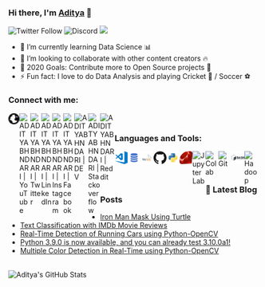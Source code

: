 ### Hi there, I'm [Aditya][website] 👋

![Twitter Follow](https://img.shields.io/twitter/follow/AdityaBhndari?style=social)
![Discord](https://img.shields.io/discord/704177091729686668?color=%237289DA&label=Join%20My%20Discord%20server&logo=Discord)
<a href="https://adityabhandarii.medium.com/"><img src="https://img.shields.io/badge/medium-%2312100E.svg?&style=for-the-badge&logo=medium&logoColor=white" height=25></a>


- 🌱 I’m currently learning Data Science 📊
- 👯 I’m looking to collaborate with other content creators 🔥
- 🥅 2020 Goals: Contribute more to Open Source projects 📜
- ⚡ Fun fact: I love to do Data Analysis and playing Cricket 🏏 / Soccer ⚽

### Connect with me:

[<img align="left" alt="Aditya Blogs" width="22px" src="https://raw.githubusercontent.com/iconic/open-iconic/master/svg/globe.svg" />][website]
[<img align="left" alt="ADITYABHNDARI | YouTube" width="22px" src="https://cdn.jsdelivr.net/npm/simple-icons@v3/icons/youtube.svg" />][youtube]
[<img align="left" alt="ADITYABHNDARI | Twitter" width="22px" src="https://cdn.jsdelivr.net/npm/simple-icons@v3/icons/twitter.svg" />][twitter]
[<img align="left" alt="ADITYABHNDARI | LinkedIn" width="22px" src="https://cdn.jsdelivr.net/npm/simple-icons@v3/icons/linkedin.svg" />][linkedin]
[<img align="left" alt="ADITYABHNDARI | Instagram" width="22px" src="https://cdn.jsdelivr.net/npm/simple-icons@v3/icons/instagram.svg" />][instagram]
[<img align="left" alt="ADITYABHNDARI | Facebook" width="22px" src="https://simpleicons.org/icons/facebook.svg" />][facebook]
[<img align="left" alt="ADITYABHNDARI | DEV" width="28px" src="https://simpleicons.org/icons/dev-dot-to.svg" />][dev]
[<img align="left" alt="ADITYABHNDARI | Stackoverflow" width="24px" src="https://simpleicons.org/icons/stackoverflow.svg" />][sof]
[<img align="left" alt="ADITYABHNDARI | Reddit" width="29px" src="https://simpleicons.org/icons/reddit.svg" />][red]

<br />

### Languages and Tools:

[<img align="left" alt="Visual Studio Code" width="26px" src="https://raw.githubusercontent.com/github/explore/80688e429a7d4ef2fca1e82350fe8e3517d3494d/topics/visual-studio-code/visual-studio-code.png" />][website]
[<img align="left" alt="SQL" width="26px" src="https://raw.githubusercontent.com/github/explore/80688e429a7d4ef2fca1e82350fe8e3517d3494d/topics/sql/sql.png" />][website]
[<img align="left" alt="MySQL" width="26px" src="https://raw.githubusercontent.com/github/explore/80688e429a7d4ef2fca1e82350fe8e3517d3494d/topics/mysql/mysql.png" />][website]
[<img align="left" alt="GitHub" width="26px" src="https://raw.githubusercontent.com/github/explore/78df643247d429f6cc873026c0622819ad797942/topics/github/github.png" />][website]
[<img align="left" alt="Python" width="26px" src="https://raw.githubusercontent.com/github/explore/80688e429a7d4ef2fca1e82350fe8e3517d3494d/topics/python/python.png" />][website]
[<img align="left" alt="Ruby" width="26px" src="https://raw.githubusercontent.com/github/explore/80688e429a7d4ef2fca1e82350fe8e3517d3494d/topics/ruby/ruby.png" />][website]
[<img align="left" alt="Jupyter Lab" width="26px" src="https://simpleicons.org/icons/jupyter.svg" />][website]
[<img align="left" alt="Colab" width="26px" src="https://colab.research.google.com/img/colab_favicon_256px.png" />][website]
[<img align="left" alt="Git" width="26px" src="https://simpleicons.org/icons/git.svg" />][website]
[<img align="left" alt="Bash" width="26px" src="https://raw.githubusercontent.com/github/explore/80688e429a7d4ef2fca1e82350fe8e3517d3494d/topics/bash/bash.png" />][website]
[<img align="left" alt="Hadoop" width="26px" src="https://hadoop.apache.org/elephant.png" />][website]

<br />

### 📕 Latest Blog Posts

<!-- BLOG-POST-LIST:START -->
- [Iron Man Mask Using Turtle](https://medium.com/@adityabhandarii/iron-man-mask-using-turtle-75e580cea502?source=rss-159c523863b2------2)
- [Text Classification with IMDb Movie Reviews](https://medium.com/analytics-vidhya/text-classification-with-imdb-movie-reviews-3ce35ddc1fbf?source=rss-159c523863b2------2)
- [Real-Time Detection of Running Cars using Python-OpenCV](https://medium.com/analytics-vidhya/real-time-detection-of-running-cars-using-python-opencv-2337c7a9a207?source=rss-159c523863b2------2)
- [Python 3.9.0 is now available, and you can already test 3.10.0a1!](https://medium.com/@adityabhandarii/python-3-9-0-is-now-available-and-you-can-already-test-3-10-0a1-fcfed2092625?source=rss-159c523863b2------2)
- [Multiple Color Detection in Real-Time using Python-OpenCV](https://medium.com/analytics-vidhya/multiple-color-detection-in-real-time-using-python-opencv-by-aditya-bhandari-6bd7fd26dd7e?source=rss-159c523863b2------2)
<!-- BLOG-POST-LIST:END -->
<br />

<img align="left" alt="Aditya's GitHub Stats" src="https://github-readme-stats.adityabhndari.vercel.app/api?username=ADITYABHNDARI&theme=highcontrast&show_icons=true&hide_border=true" />

[website]: https://adityabhandarii.medium.com/
[instagram]: https://www.instagram.com/adityabhandariii/
[twitter]: https://twitter.com/AdityaBhndari
[youtube]: https://www.youtube.com/channel/UCpbR16TxC48pOCz-S4E6Pfg
[linkedin]: https://www.linkedin.com/in/adityabhndari/
[facebook]: https://www.facebook.com/AdityaBhandari05
[dev]: https://dev.to/adityabhandari
[red]: https://www.reddit.com/user/AdityaBhndari
[sof]: https://stackoverflow.com/users/14235599/aditya-bhandari?tab=profile
